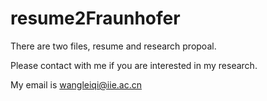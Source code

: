# resume2Fraunhofer

There are two files, resume and research propoal.

Please contact with me if you are interested in my research.

My email is wangleiqi@iie.ac.cn
